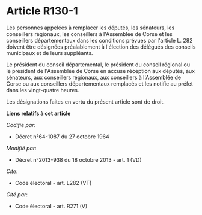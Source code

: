 # Article R130-1

Les personnes appelées à remplacer les députés, les sénateurs, les conseillers régionaux, les conseillers à l'Assemblée de
Corse et les conseillers départementaux dans les conditions prévues par l'article L. 282 doivent être désignées préalablement
à l'élection des délégués des conseils municipaux et de leurs suppléants. 

Le président du conseil départemental, le président du conseil régional ou le président de l'Assemblée de Corse en accuse
réception aux députés, aux sénateurs, aux conseillers régionaux, aux conseillers à l'Assemblée de Corse ou aux conseillers
départementaux remplacés et les notifie au préfet dans les vingt-quatre heures. 

Les désignations faites en vertu du présent article sont de droit.

**Liens relatifs à cet article**

_Codifié par_:

  - Décret n°64-1087 du 27 octobre 1964

_Modifié par_:

  - Décret n°2013-938 du 18 octobre 2013 - art. 1 (VD)

_Cite_:

  - Code électoral - art. L282 (VT)

_Cité par_:

  - Code électoral - art. R271 (V)
